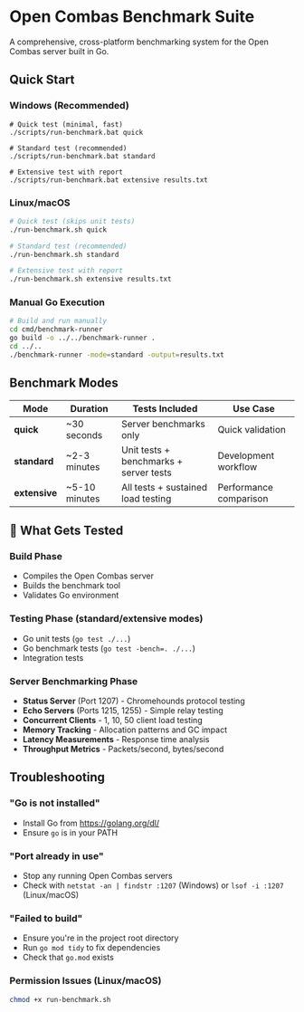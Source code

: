 # Open Combas Benchmark Suite

A comprehensive, cross-platform benchmarking system for the Open Combas server built in Go.

## Quick Start

### **Windows (Recommended)**
```batch
# Quick test (minimal, fast)
./scripts/run-benchmark.bat quick

# Standard test (recommended)
./scripts/run-benchmark.bat standard

# Extensive test with report
./scripts/run-benchmark.bat extensive results.txt
```

### **Linux/macOS**
```bash
# Quick test (skips unit tests)
./run-benchmark.sh quick

# Standard test (recommended) 
./run-benchmark.sh standard

# Extensive test with report
./run-benchmark.sh extensive results.txt
```

### **Manual Go Execution**
```bash
# Build and run manually
cd cmd/benchmark-runner
go build -o ../../benchmark-runner .
cd ../..
./benchmark-runner -mode=standard -output=results.txt
```

## Benchmark Modes

| Mode | Duration | Tests Included | Use Case |
|------|----------|----------------|----------|
| **quick** | ~30 seconds | Server benchmarks only | Quick validation |
| **standard** | ~2-3 minutes | Unit tests + benchmarks + server tests | Development workflow |
| **extensive** | ~5-10 minutes | All tests + sustained load testing | Performance comparison |

## 🔧 What Gets Tested

### **Build Phase**
- Compiles the Open Combas server
- Builds the benchmark tool
- Validates Go environment

### **Testing Phase** (standard/extensive modes)
- Go unit tests (`go test ./...`)
- Go benchmark tests (`go test -bench=. ./...`)
- Integration tests

### **Server Benchmarking Phase**
- **Status Server** (Port 1207) - Chromehounds protocol testing
- **Echo Servers** (Ports 1215, 1255) - Simple relay testing
- **Concurrent Clients** - 1, 10, 50 client load testing
- **Memory Tracking** - Allocation patterns and GC impact
- **Latency Measurements** - Response time analysis
- **Throughput Metrics** - Packets/second, bytes/second

## Troubleshooting

### **"Go is not installed"**
- Install Go from https://golang.org/dl/
- Ensure `go` is in your PATH

### **"Port already in use"**
- Stop any running Open Combas servers
- Check with `netstat -an | findstr :1207` (Windows) or `lsof -i :1207` (Linux/macOS)

### **"Failed to build"**
- Ensure you're in the project root directory
- Run `go mod tidy` to fix dependencies
- Check that `go.mod` exists

### **Permission Issues (Linux/macOS)**
```bash
chmod +x run-benchmark.sh
```